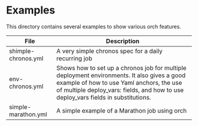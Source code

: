 
# Examples

This directory contains several examples to show various orch features.

| File                  | Description
|-----------------------|------------------------------------------------------------------------|
| shimple-chronos.yml   | A very simple chronos spec for a daily recurring job
| env-chronos.yml       | Shows how to set up a chronos job for multiple deployment environments.  It also gives a good example of how to use Yaml anchors, the use of multiple deploy_vars: fields, and how to use deploy_vars fields in substitutions.
| simple-marathon.yml   | A simple example of a Marathon job using orch
